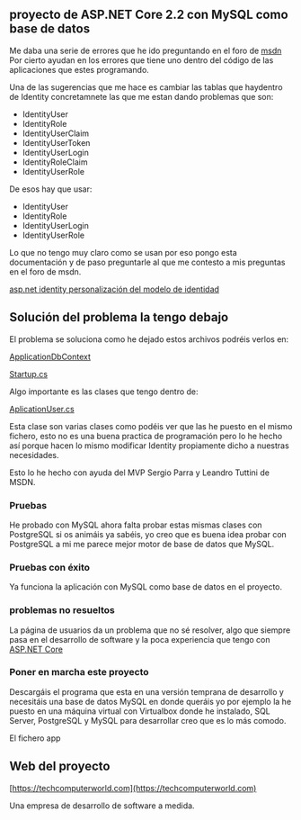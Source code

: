 ## proyecto de ASP.NET Core 2.2 con MySQL como base de datos 

Me daba una serie de errores que he ido preguntando en el foro de [msdn](https://social.msdn.microsoft.com/Forums/es-ES/3513b716-05a2-4a3a-855b-c59305c670ea/quiero-desarrollar-un-proyecto-aspnet-core-21-con-diferentes-bases-de-datos-postgresql-mysql-y?forum=aspnetmvces)
Por cierto ayudan en los errores que tiene uno dentro del código de las aplicaciones que estes programando.

Una de las sugerencias que me hace es cambiar las tablas que haydentro de Identity concretamnete las que me estan dando problemas que son:

* IdentityUser
* IdentityRole
* IdentityUserClaim
* IdentityUserToken
* IdentityUserLogin
* IdentityRoleClaim
* IdentityUserRole

De esos hay que usar: 

* IdentityUser
* IdentityRole
* IdentityUserLogin
* IdentityUserRole

Lo que no tengo muy claro como se usan por eso pongo esta documentación y de paso preguntarle al que me contesto a mis preguntas en el foro de msdn.

[asp.net identity personalización del modelo de identidad](https://docs.microsoft.com/es-es/aspnet/core/security/authentication/customize-identity-model?view=aspnetcore-2.2)

## Solución del problema la tengo debajo 

El problema se soluciona como he dejado estos archivos podréis verlos en: 

[ApplicationDbContext](https://github.com/techcomputerworld/domotica-mysql/blob/test/Domotica-mysql/Data/ApplicationDbContext.cs)

[Startup.cs](https://github.com/techcomputerworld/domotica-mysql/blob/test/Domotica-mysql/Startup.cs)

Algo importante es las clases que tengo dentro de: 

[AplicationUser.cs](https://github.com/techcomputerworld/domotica-mysql/blob/test/Domotica-mysql/Data/CustomIdentity/ApplicationUser.cs) 

Esta clase son varias clases como podéis ver que las he puesto en el mismo fichero, esto no es una buena practica de 
programación pero lo he hecho así porque hacen lo mismo modificar Identity propiamente dicho a nuestras necesidades.

Esto lo he hecho con ayuda del MVP Sergio Parra y Leandro Tuttini de MSDN.

### Pruebas 

He probado con MySQL ahora falta probar estas mismas clases con PostgreSQL si os animáis ya sabéis, yo creo que es buena idea probar con PostgreSQL a mi me parece mejor motor de base de datos que MySQL.

### Pruebas con éxito

Ya funciona la aplicación con MySQL como base de datos en el proyecto. 

### problemas no resueltos

La página de usuarios da un problema que no sé resolver, algo que siempre pasa en el desarrollo de software y la poca experiencia que tengo con 
[ASP.NET Core](https://techcomputerworld.com/asp-net-core-con-mysql-se-puede-conectar/) 

### Poner en marcha este proyecto

Descargáis el programa que esta en una versión temprana de desarrollo y necesitáis una base de datos MySQL en donde queráis yo por ejemplo la he puesto en una máquina virtual con Virtualbox donde he instalado, SQL Server, PostgreSQL y MySQL para desarrollar creo que es lo más comodo.

El fichero app

## Web del proyecto 

[https://techcomputerworld.com](https://techcomputerworld.com) 

Una empresa de desarrollo de software a medida.





